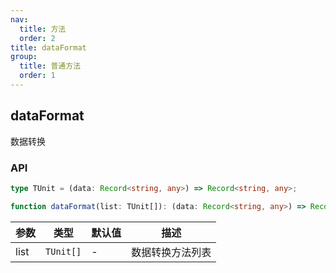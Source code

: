 ```yaml
---
nav:
  title: 方法
  order: 2
title: dataFormat
group:
  title: 普通方法
  order: 1
---
```


## dataFormat

数据转换

### API

```ts
type TUnit = (data: Record<string, any>) => Record<string, any>;

function dataFormat(list: TUnit[]): (data: Record<string, any>) => Record<string, any>;
```


| 参数 | 类型      | 默认值 | 描述             |
| ---- | --------- | ------ | ---------------- |
| list | `TUnit[]` | -      | 数据转换方法列表 |
